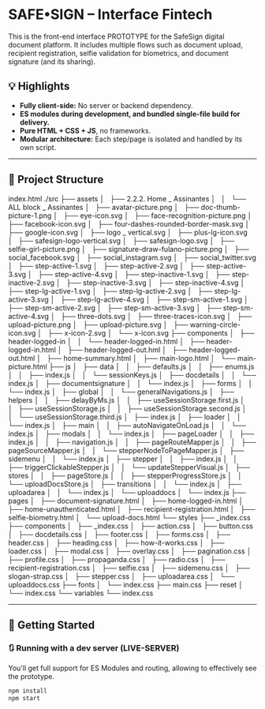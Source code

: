 # SAFE•SIGN – Interface Fintech

This is the front-end interface PROTOTYPE for the SafeSign digital document platform. It includes multiple flows such as document upload, recipient registration, selfie validation for biometrics, and document signature (and its sharing).

## 💡 Highlights

- **Fully client-side:** No server or backend dependency.
- **ES modules during development, and bundled single-file build for delivery.**
- **Pure HTML + CSS + JS**, no frameworks.
- **Modular architecture:** Each step/page is isolated and handled by its own script.

---

## 📁 Project Structure

index.html
./src
├── assets
│   ├── 2.2.2. Home _ Assinantes
│   │   └── ALL block _ Assinantes
│   ├── avatar-picture.png
│   ├── doc-thumb-picture-1.png
│   ├── eye-icon.svg
│   ├── face-recognition-picture.png
│   ├── facebook-icon.svg
│   ├── four-dashes-rounded-border-mask.svg
│   ├── google-icon.svg
│   ├── logo _ vertical.svg
│   ├── plus-lg-icon.svg
│   ├── safesign-logo-vertical.svg
│   ├── safesign-logo.svg
│   ├── selfie-girl-picture.png
│   ├── signature-draw-fulano-picture.png
│   ├── social_facebook.svg
│   ├── social_instagram.svg
│   ├── social_twitter.svg
│   ├── step-active-1.svg
│   ├── step-active-2.svg
│   ├── step-active-3.svg
│   ├── step-active-4.svg
│   ├── step-inactive-1.svg
│   ├── step-inactive-2.svg
│   ├── step-inactive-3.svg
│   ├── step-inactive-4.svg
│   ├── step-lg-active-1.svg
│   ├── step-lg-active-2.svg
│   ├── step-lg-active-3.svg
│   ├── step-lg-active-4.svg
│   ├── step-sm-active-1.svg
│   ├── step-sm-active-2.svg
│   ├── step-sm-active-3.svg
│   ├── step-sm-active-4.svg
│   ├── three-dots.svg
│   ├── three-traces-icon.svg
│   ├── upload-picture.png
│   ├── upload-picture.svg
│   ├── warning-circle-icon.svg
│   ├── x-icon-2.svg
│   └── x-icon.svg
├── components
│   ├── header-logged-in
│   │   └── header-logged-in.html
│   ├── header-logged-in.html
│   ├── header-logged-out.hml
│   ├── header-logged-out.html
│   ├── home-summary.html
│   ├── main-logo.html
│   └── main-picture.html
├── js
│   ├── data
│   │   ├── defaults.js
│   │   ├── enums.js
│   │   ├── index.js
│   │   └── sessionKeys.js
│   ├── docdetails
│   │   └── index.js
│   ├── documentsignature
│   │   └── index.js
│   ├── forms
│   │   └── index.js
│   ├── global
│   │   └── generalNavigations.js
│   ├── helpers
│   │   ├── delayByMs.js
│   │   ├── useSessionStorage.first.js
│   │   ├── useSessionStorage.js
│   │   ├── useSessionStorage.second.js
│   │   └── useSessionStorage.third.js
│   ├── index.js
│   ├── loader
│   │   └── index.js
│   ├── main
│   │   ├── autoNavigateOnLoad.js
│   │   └── index.js
│   ├── modals
│   │   └── index.js
│   ├── pageLoader
│   │   ├── index.js
│   │   ├── navigation.js
│   │   ├── pageRouteMapper.js
│   │   ├── pageSourceMapper.js
│   │   └── stepperNodeToPageMapper.js
│   ├── sidemenu
│   │   └── index.js
│   ├── stepper
│   │   ├── index.js
│   │   ├── triggerClickableStepper.js
│   │   └── updateStepperVisual.js
│   ├── stores
│   │   ├── pageStore.js
│   │   ├── stepperProgressStore.js
│   │   └── uploadDocsStore.js
│   ├── transitions
│   │   └── index.js
│   ├── uploadarea
│   │   └── index.js
│   └── uploaddocs
│       └── index.js
├── pages
│   ├── document-signature.html
│   ├── home-logged-in.html
│   ├── home-unauthenticated.html
│   ├── recipient-registration.html
│   ├── selfie-biometry.html
│   └── upload-docs.html
└── styles
    ├── _index.css
    ├── components
    │   ├── _index.css
    │   ├── action.css
    │   ├── button.css
    │   ├── docdetails.css
    │   ├── footer.css
    │   ├── forms.css
    │   ├── header.css
    │   ├── heading.css
    │   ├── how-it-works.css
    │   ├── loader.css
    │   ├── modal.css
    │   ├── overlay.css
    │   ├── pagination.css
    │   ├── profile.css
    │   ├── propaganda.css
    │   ├── radio.css
    │   ├── recipient-registration.css
    │   ├── selfie.css
    │   ├── sidemenu.css
    │   ├── slogan-strap.css
    │   ├── stepper.css
    │   ├── uploadarea.css
    │   └── uploaddocs.css
    ├── fonts
    │   └── index.css
    ├── main.css
    ├── reset
    │   └── index.css
    └── variables
        └── index.css


---

## 🚀 Getting Started

### 🔃 Running with a dev server (LIVE-SERVER)

You'll get full support for ES Modules and routing, allowing to effectively see the prototype.

```bash
npm install
npm start
